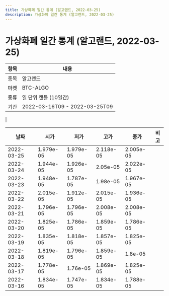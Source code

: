 ```yaml
---
title: 가상화폐 일간 통계 (알고랜드, 2022-03-25)
description: 가상화폐 일간 통계 (알고랜드, 2022-03-25)
---
```


가상화폐 일간 통계 (알고랜드, 2022-03-25)
===

|항목|내용|
|--|--|
|종목|알고랜드|
|마켓|BTC-ALGO|
|종류|일 단위 캔들 (10일간)|
|기간|2022-03-16T09 - 2022-03-25T09
|

|날짜|시가|저가|고가|종가|비고|
|--|--|--|--|--|--|
|2022-03-25|1.979e-05|1.979e-05|2.118e-05|2.005e-05|    |
|2022-03-24|1.944e-05|1.926e-05|2.05e-05|2.022e-05|    |
|2022-03-23|1.948e-05|1.787e-05|1.98e-05|1.967e-05|    |
|2022-03-22|2.015e-05|1.912e-05|2.015e-05|1.936e-05|    |
|2022-03-21|1.796e-05|1.796e-05|2.008e-05|2.008e-05|    |
|2022-03-20|1.825e-05|1.786e-05|1.859e-05|1.786e-05|    |
|2022-03-19|1.835e-05|1.818e-05|1.857e-05|1.825e-05|    |
|2022-03-18|1.819e-05|1.796e-05|1.859e-05|1.8e-05|    |
|2022-03-17|1.778e-05|1.76e-05|1.869e-05|1.825e-05|    |
|2022-03-16|1.834e-05|1.747e-05|1.834e-05|1.788e-05|    |
